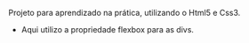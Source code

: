 Projeto para aprendizado na prática, utilizando o Html5 e Css3.
 - Aqui utilizo a propriedade flexbox para as divs. 